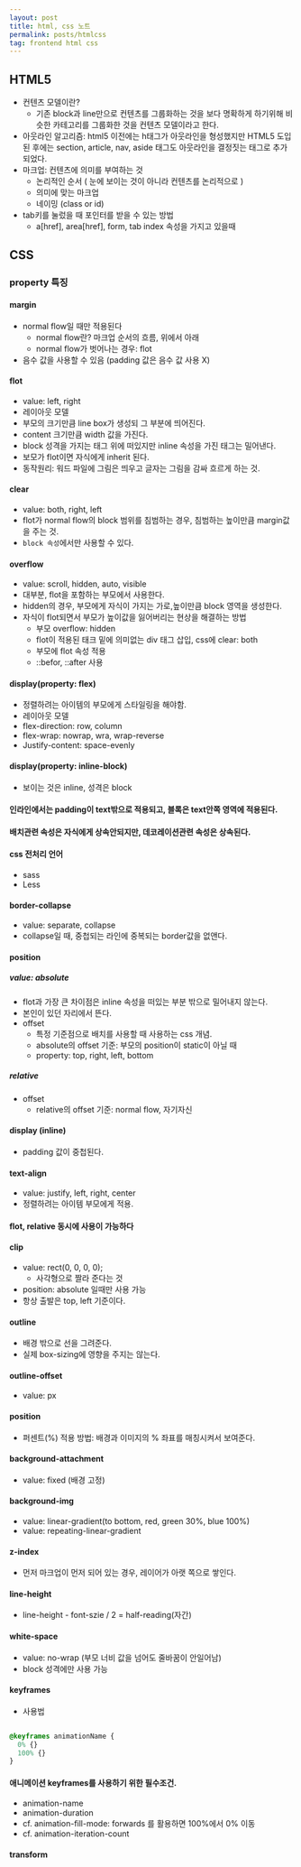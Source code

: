 ```yaml
---
layout: post
title: html, css 노트
permalink: posts/htmlcss
tag: frontend html css
---
```

## HTML5
* 컨텐츠 모델이란?
  * 기존 block과 line만으로 컨텐츠를 그룹화하는 것을 보다 명확하게 하기위해 비슷한 카테고리를 그룹화한 것을 컨텐츠 모델이라고 한다.
* 아웃라인 알고리즘: html5 이전에는 h태그가 아웃라인을 형성했지만 HTML5 도입된 후에는 section, article, nav, aside 태그도 아웃라인을 결정짓는 태그로 추가되었다.
* 마크업: 컨텐츠에 의미를 부여하는 것
  * 논리적인 순서 ( 눈에 보이는 것이 아니라 컨텐츠를 논리적으로 )
  * 의미에 맞는 마크업
  * 네이밍 (class or id)
* tab키를 눌렀을 때 포인터를 받을 수 있는 방법
  * a[href], area[href], form, tab index 속성을 가지고 있을때

## CSS
### property 특징
#### margin
* normal flow일 때만 적용된다
  * normal flow란? 마크업 순서의 흐름, 위에서 아래
  * normal flow가 벗어나는 경우: flot
* 음수 값을 사용할 수 있음 (padding 값은 음수 값 사용 X)

#### flot
* value: left, right
* 레이아웃 모델
* 부모의 크기만큼 line box가 생성되 그 부분에 띄어진다.
* content 크기만큼 width 값을 가진다.
* block 성격을 가지는 태그 위에 떠있지만 inline 속성을 가진 태그는 밀어낸다.
* 보모가 flot이면 자식에게 inherit 된다.
* 동작원리: 워드 파일에 그림은 띄우고 글자는 그림을 감싸 흐르게 하는 것.

#### clear
* value: both, right, left
* flot가 normal flow의 block 범위를 침범하는 경우, 침범하는 높이만큼 margin값을 주는 것.
*  `block 속성`에서만 사용할 수 있다.

#### overflow
* value: scroll, hidden, auto, visible
* 대부분, flot을 포함하는 부모에서 사용한다.
* hidden의 경우,  부모에게 자식이 가지는 가로,높이만큼 block 영역을 생성한다.
* 자식이 flot되면서 부모가 높이값을 잃어버리는 현상을 해결하는 방법
  * 부모 overflow: hidden
  * flot이 적용된 태크 밑에 의미없는 div 태그 삽입, css에 clear: both
  * 부모에 flot 속성 적용
  * ::befor, ::after 사용

#### display(property: flex)
* 정렬하려는 아이템의 부모에게 스타일링을 해야함.
* 레이아웃 모델
* flex-direction: row, column
* flex-wrap: nowrap, wra, wrap-reverse
* Justify-content: space-evenly
#### display(property: inline-block)
* 보이는 것은 inline, 성격은 block

#### 인라인에서는 padding이 text밖으로 적용되고, 블록은 text안쪽 영역에 적용된다.

#### 배치관련 속성은 자식에게 상속안되지만, 데코레이션관련 속성은 상속된다.

#### css 전처리 언어
* sass
* Less

#### border-collapse
* value:  separate, collapse
* collapse일 때, 중첩되는 라인에 중복되는 border값을 없앤다.

#### position
#####  value: absolute
* flot과 가장 큰 차이점은 inline 속성을 떠있는 부분 밖으로 밀어내지 않는다.
* 본인이 있던 자리에서 뜬다.
 * offset
   * 특정 기준점으로 배치를 사용할 때 사용하는 css 개념.
   * absolute의 offset 기준: 부모의 position이 static이 아닐 때
   * property: top, right, left, bottom

#####  relative
* offset
  * relative의 offset 기준: normal flow, 자기자신

#### display (inline)
* padding 값이 중첩된다.

#### text-align
* value: justify, left, right, center
* 정렬하려는 아이템 부모에게 적용.

#### flot, relative 동시에 사용이 가능하다

#### clip
* value: rect(0, 0, 0, 0);
  * 사각형으로 짤라 준다는 것
* position: absolute 일때만 사용 가능
* 항상 출발은 top, left 기준이다.

#### outline
* 배경 밖으로 선을 그려준다.
* 실제 box-sizing에 영향을 주지는 않는다.

#### outline-offset
* value: px
#### position
* 퍼센트(%) 적용 방법: 배경과 이미지의 % 좌표를 매칭시켜서 보여준다.


#### background-attachment
* value: fixed (배경 고정)

#### background-img
* value: linear-gradient(to bottom, red, green 30%, blue 100%)
* value: repeating-linear-gradient

#### z-index
* 먼저 마크업이 먼저 되어 있는 경우, 레이어가 아랫 쪽으로 쌓인다.

#### line-height
* line-height - font-szie / 2 = half-reading(자간)

#### white-space
*  value: no-wrap (부모 너비 값을 넘어도 줄바꿈이 안일어남)
* block 성격에만 사용 가능

#### keyframes
* 사용법

```css

@keyframes animationName {
  0% {}
  100% {}
}

```
#### 애니메이션 keyframes를 사용하기 위한 필수조건.
* animation-name
* animation-duration
* cf. animation-fill-mode: forwards 를 활용하면 100%에서 0% 이동
* cf. animation-iteration-count

#### transform

  ​